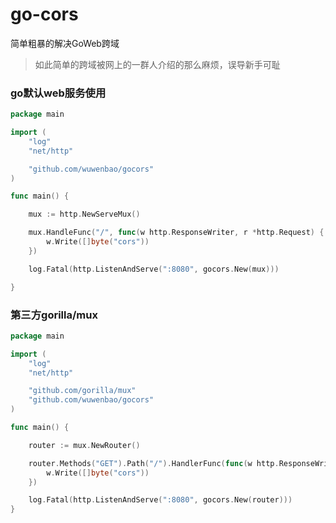 # go-cors
简单粗暴的解决GoWeb跨域

> 如此简单的跨域被网上的一群人介绍的那么麻烦，误导新手可耻

### go默认web服务使用

```go
package main

import (
	"log"
	"net/http"

	"github.com/wuwenbao/gocors"
)

func main() {

	mux := http.NewServeMux()

	mux.HandleFunc("/", func(w http.ResponseWriter, r *http.Request) {
		w.Write([]byte("cors"))
	})

	log.Fatal(http.ListenAndServe(":8080", gocors.New(mux)))

}
```

### 第三方gorilla/mux

```go
package main

import (
	"log"
	"net/http"

	"github.com/gorilla/mux"
	"github.com/wuwenbao/gocors"
)

func main() {

	router := mux.NewRouter()

	router.Methods("GET").Path("/").HandlerFunc(func(w http.ResponseWriter, r *http.Request) {
		w.Write([]byte("cors"))
	})

	log.Fatal(http.ListenAndServe(":8080", gocors.New(router)))
}
```
